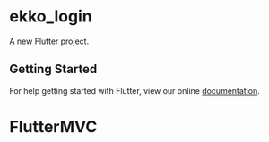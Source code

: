 # ekko_login

A new Flutter project.

## Getting Started

For help getting started with Flutter, view our online
[documentation](https://flutter.io/).
# FlutterMVC
